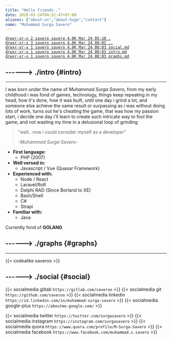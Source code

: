 ```yaml
---
title: "Hello friends.."
date: 2020-03-24T04:52:47+07:00
aliases: ["about-us","about-hugo","contact"]
name: "Muhammad Surga Savero"
---
```


[`drwxr-xr-x 2 savero savero 4.0K Mar 24 05:10 .`](../)  
[`drwxr-xr-x 3 savero savero 4.0K Mar 24 00:02 ..`]()  
[`drwxr-xr-x 1 savero savero 4.0K Mar 24 00:03 social.md`](#social)  
[`drwxr-xr-x 1 savero savero 4.0K Mar 24 00:03 intro.md`](#intro)  
[`drwxr-xr-x 1 savero savero 4.0K Mar 24 00:03 graphs.md`](#graphs)  

------> ./intro {#intro}
---
---
I was born under the name of *Muhammad Surga Savero*, 
from my early childhood i was fond of games, technology,
things keep repeating in my head, how it's done, how it was built,
until one day i grind a lot, and someone else achieve the same result or surpassing as i was without doing lots of work,
turns out he's cheating the game, that was how my passion start, i decide one day i'll learn
to create such intricate way to fool the game, and not wasting my time in a delusional loop of grinding

> "well.. now i could consider myself as a developer"
>
> _-Muhammad Surga Savero-_

- **First language:**
    - PHP (2007)
- **Well versed in:**
    - Javascript / Vue (Quasar Framework)
- **Experienced with:**
    - Node / React
    - Laravel/RoR
    - Delphi RAD (Since Borland to XE)
    - Bash/Shell
    - C#
    - Strapi
- **Familiar with:** 
    - Java

Currently fond of **GOLANG**

------> ./graphs {#graphs}
---
---
{{< codealike saveroo >}}

------> ./social {#social}
---
{{< socialmedia gitlab `https://gitlab.com/saveroo` >}}
{{< socialmedia git `https://github.com/saveroo` >}}
{{< socialmedia linkedin `https://id.linkedin.com/in/muhammad-surga-savero` >}}
{{< socialmedia google-plus `https://aboutme.google.com/` >}}

{{< socialmedia twitter `https://twitter.com/surgasavero` >}}
{{< socialmedia instagram `https://instagram.com/surgasavero` >}}
{{< socialmedia quora `https://www.quora.com/profile/M-Surga-Savero` >}}
{{< socialmedia facebook `https://www.facebook.com/muhammad.s.savero` >}}
